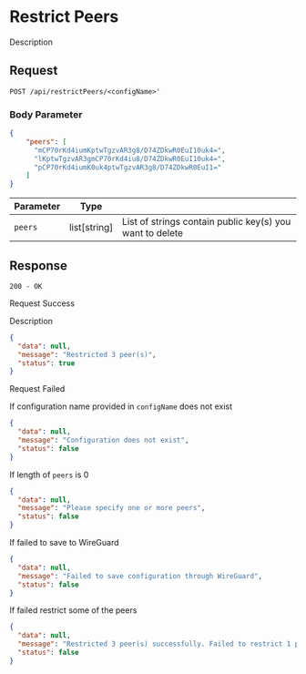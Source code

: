 # Restrict Peers

Description

## Request

`POST /api/restrictPeers/<configName>'`

### Body Parameter

```json
{
  	"peers": [
      "mCP70rKd4iumKptwTgzvAR3g8/D74ZDkwR0EuI10uk4=",
      "lKptwTgzvAR3gmCP70rKd4iu8/D74ZDkwR0EuI10uk4=",
      "pCP70rKd4iumK0uk4ptwTgzvAR3g8/D74ZDkwR0EuI1="
	]
}
```

| Parameter | Type         |                                                          |
|-----------|--------------|----------------------------------------------------------|
| `peers`   | list[string] | List of strings contain public key(s) you want to delete |

## Response

`200 - OK`

<note>Request Success</note>

Description

```json
{
  "data": null,
  "message": "Restricted 3 peer(s)",
  "status": true
}
```

<warning>Request Failed</warning>

If configuration name provided in `configName` does not exist

```json
{
  "data": null,
  "message": "Configuration does not exist",
  "status": false
}
```

If length of `peers` is 0

```json
{
  "data": null,
  "message": "Please specify one or more peers",
  "status": false
}
```

If failed to save to WireGuard

```json
{
  "data": null,
  "message": "Failed to save configuration through WireGuard",
  "status": false
}
```

If failed restrict some of the peers

```json
{
  "data": null,
  "message": "Restricted 3 peer(s) successfully. Failed to restrict 1 peer(s)",
  "status": false
}
```
